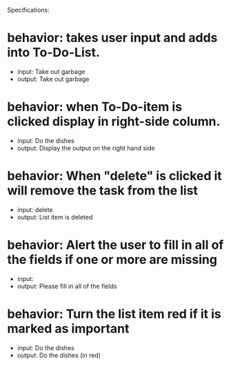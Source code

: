 Specifications:
# behavior: takes user input and adds into To-Do-List.  
* input: Take out garbage       
* output: Take out garbage

# behavior: when To-Do-item is clicked display in right-side column.
* input: Do the dishes
* output: Display the output on the right hand side

# behavior: When "delete" is clicked it will remove the task from the list
* input: delete
* output: List item is deleted


# behavior: Alert the user to fill in all of the fields if one or more are missing
* input:
* output: Please fill in all of the fields


# behavior: Turn the list item red if it is marked as important
* input: Do the dishes
* output: Do the dishes (in red)
